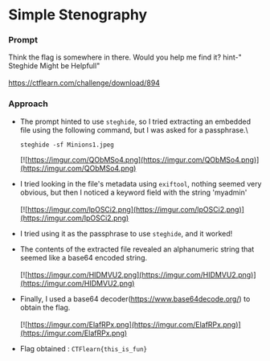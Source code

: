 # Simple Stenography

### Prompt

Think the flag is somewhere in there. Would you help me find it? hint-" Steghide Might be Helpfull"\
\
https://ctflearn.com/challenge/download/894

### Approach

- The prompt hinted to use ```steghide```, so I tried extracting an embedded file using the following command, but I was asked for a passphrase.\
  ```
  steghide -sf Minions1.jpeg
  ```
  [![https://imgur.com/QObMSo4.png](https://imgur.com/QObMSo4.png)](https://imgur.com/QObMSo4.png)

- I tried looking in the file's metadata using ```exiftool```, nothing seemed very obvious, but then I noticed a keyword field with the string 'myadmin'\
\
  [![https://imgur.com/lpOSCi2.png](https://imgur.com/lpOSCi2.png)](https://imgur.com/lpOSCi2.png)

- I tried using it as the passphrase to use ```steghide```, and it worked!

- The contents of the extracted file revealed an alphanumeric string that seemed like a base64 encoded string.\
\
  [![https://imgur.com/HIDMVU2.png](https://imgur.com/HIDMVU2.png)](https://imgur.com/HIDMVU2.png)

- Finally, I used a base64 decoder(https://www.base64decode.org/) to obtain the flag.\
\
  [![https://imgur.com/ElafRPx.png](https://imgur.com/ElafRPx.png)](https://imgur.com/ElafRPx.png)

- Flag obtained : ```CTFlearn{this_is_fun}```
